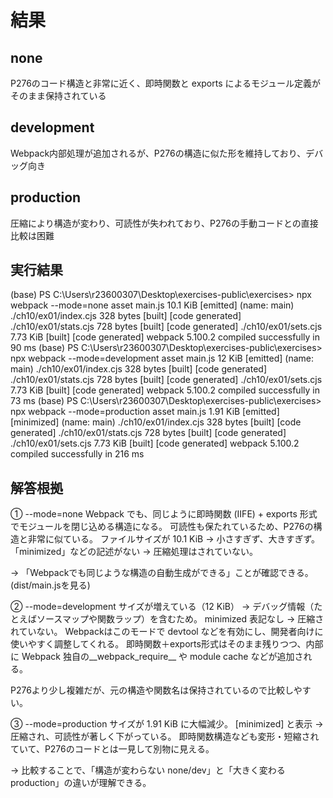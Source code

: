 # 結果

## none

P276のコード構造と非常に近く、即時関数と exports によるモジュール定義がそのまま保持されている

## development

Webpack内部処理が追加されるが、P276の構造に似た形を維持しており、デバッグ向き

## production

圧縮により構造が変わり、可読性が失われており、P276の手動コードとの直接比較は困難

## 実行結果

(base) PS C:\Users\r23600307\Desktop\exercises-public\exercises> npx webpack --mode=none
asset main.js 10.1 KiB [emitted] (name: main)
./ch10/ex01/index.cjs 328 bytes [built] [code generated]
./ch10/ex01/stats.cjs 728 bytes [built] [code generated]
./ch10/ex01/sets.cjs 7.73 KiB [built] [code generated]
webpack 5.100.2 compiled successfully in 90 ms
(base) PS C:\Users\r23600307\Desktop\exercises-public\exercises> npx webpack --mode=development
asset main.js 12 KiB [emitted] (name: main)
./ch10/ex01/index.cjs 328 bytes [built] [code generated]
./ch10/ex01/stats.cjs 728 bytes [built] [code generated]
./ch10/ex01/sets.cjs 7.73 KiB [built] [code generated]
webpack 5.100.2 compiled successfully in 73 ms
(base) PS C:\Users\r23600307\Desktop\exercises-public\exercises> npx webpack --mode=production
asset main.js 1.91 KiB [emitted] [minimized] (name: main)
./ch10/ex01/index.cjs 328 bytes [built] [code generated]
./ch10/ex01/stats.cjs 728 bytes [built] [code generated]
./ch10/ex01/sets.cjs 7.73 KiB [built] [code generated]
webpack 5.100.2 compiled successfully in 216 ms

## 解答根拠

① --mode=none
Webpack でも、同じように即時関数 (IIFE) + exports 形式でモジュールを閉じ込める構造になる。
可読性も保たれているため、P276の構造と非常に似ている。
ファイルサイズが 10.1 KiB → 小さすぎず、大きすぎず。
「minimized」などの記述がない → 圧縮処理はされていない。

→ 「Webpackでも同じような構造の自動生成ができる」ことが確認できる。(dist/main.jsを見る)

② --mode=development
サイズが増えている（12 KiB） → デバッグ情報（たとえばソースマップや関数ラップ）を含むため。
minimized 表記なし → 圧縮されていない。
Webpackはこのモードで devtool などを有効にし、開発者向けに使いやすく調整してくれる。
即時関数＋exports形式はそのまま残りつつ、内部に Webpack 独自の__webpack_require__ や module cache などが追加される。

P276より少し複雑だが、元の構造や関数名は保持されているので比較しやすい。

③ --mode=production
サイズが 1.91 KiB に大幅減少。
[minimized] と表示 → 圧縮され、可読性が著しく下がっている。
即時関数構造なども変形・短縮されていて、P276のコードとは一見して別物に見える。

→ 比較することで、「構造が変わらない none/dev」と「大きく変わる production」の違いが理解できる。
